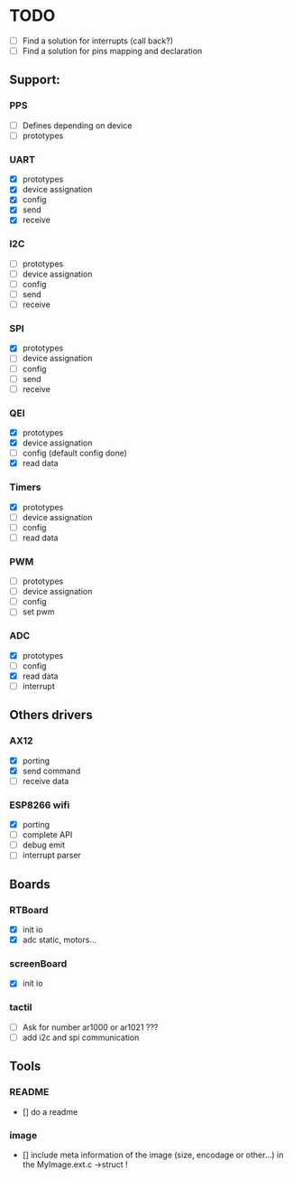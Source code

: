 # TODO

- [ ] Find a solution for interrupts (call back?)
- [ ] Find a solution for pins mapping and declaration

## Support:
### PPS
- [ ] Defines depending on device
- [ ] prototypes

### UART
- [x] prototypes
- [x] device assignation
- [x] config
- [x] send
- [x] receive

### I2C
- [ ] prototypes
- [ ] device assignation
- [ ] config
- [ ] send
- [ ] receive

### SPI
- [x] prototypes
- [ ] device assignation
- [ ] config
- [ ] send
- [ ] receive

### QEI
- [x] prototypes
- [x] device assignation
- [ ] config (default config done)
- [x] read data

### Timers
- [x] prototypes
- [ ] device assignation
- [ ] config
- [ ] read data

### PWM
- [ ] prototypes
- [ ] device assignation
- [ ] config
- [ ] set pwm

### ADC
- [x] prototypes
- [ ] config
- [x] read data
- [ ] interrupt

## Others drivers
### AX12
- [x] porting
- [x] send command
- [ ] receive data

### ESP8266 wifi
- [x] porting
- [ ] complete API
- [ ] debug emit
- [ ] interrupt parser

## Boards
### RTBoard
- [x] init io
- [x] adc static, motors...

### screenBoard
- [x] init io

### tactil
- [ ] Ask for number ar1000 or ar1021 ???
- [ ] add i2c and spi communication

## Tools
### README
 - [] do a readme

### image
- [] include meta information of the image (size, encodage or other...) in the MyImage.ext.c ->struct !
